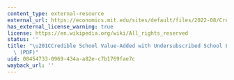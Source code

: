```yaml
---
content_type: external-resource
external_url: https://economics.mit.edu/sites/default/files/2022-08/Credible%20School%20Value-Added%20with%20Undersubscribed%20School%20Lotteries.pdf
has_external_license_warning: true
license: https://en.wikipedia.org/wiki/All_rights_reserved
status: ''
title: "\u201CCredible School Value-Added with Undersubscribed School Lotteries.\u201D\
  \ (PDF)"
uid: 08454733-0969-434a-a82e-c7b1769fae7c
wayback_url: ''
---
```


